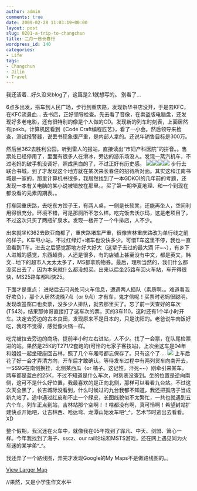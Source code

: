```yaml
---
author: admin
comments: true
date: 2009-02-28 11:03:19+00:00
layout: post
slug: 0201-a-trip-to-changchun
title: 二月一日长春行
wordpress_id: 140
categories:
- Life
tags:
- Changchun
- Jilin
- Travel
---
```


我还活着...好久没来blog了，这篇是2.1就想写的。
别看了...
<!-- more -->

6点多出发，搭车到人民广场，步行到重庆路，发现新华书店没开，于是去KFC，在KFC流鼻血...
去书店，正好领导检查。先去看了音像，在卖盗版电脑盘，还发现好多老电影，还有很特别的像是个人做的CD。发现新的列车时刻表，上面居然有jpskb。计算机区看到《Code Craft编程匠艺》，看了一小会。然后领导来检查，测试报警器，说丢书现象很严重，是内部人拿的。还说年销售目标是300万。

然后坐362去胜利公园，听到雷人的报站，直接读出“市妇产科医院”的拼音。。售票处已经停用了，里面有很多人在滑冰，旁边的游乐场没人。发现一蒸汽机车，不过老妈的破手机没调好，照成黑白的了，不过正好有历史感。
![](http://lh5.ggpht.com/_u3r6PXK-L-s/SakRVT4qpYI/AAAAAAAAAbU/IVhLYq598HA/s512/IMG0078A.jpg)![](http://lh3.ggpht.com/_u3r6PXK-L-s/SakRWMONAuI/AAAAAAAAAbc/dqj0h-O6lz0/s512/IMG0080A.jpg)![](http://lh6.ggpht.com/_u3r6PXK-L-s/SakRW2W1S6I/AAAAAAAAAbk/c8KDkso3zZA/s512/IMG0081A.jpg)![](http://lh6.ggpht.com/_u3r6PXK-L-s/SakRXlAeW9I/AAAAAAAAAbs/XiOewgyywf4/s512/IMG0083A.jpg)
步行去联合书城，到了才发现这个地方就在某次来长春住的招待所对面。其实这和江南书城是一家的，那里计算机书很多，我居然找到了一本GDKOI的几年前的考题，还发现一本有关电脑的某小说被错放在那里。。买了第一期华夏地理、和一个到现在都没看的元素周期表。。

打车回重庆路，去吃东方饺子王，有两人桌，一侧是长软凳，还能再坐人，空间利用得很充分。环境不错，可是那厕所不怎么样。吃完饭去沃尔玛，这是老项目了，不过这次只买了两瓶矿泉水。发现一楼开了一个牛排店，人不少。

出来就坐K362去欧亚商都了，重庆路堵车严重，很像吉林重庆路改为单行线之前的样子。K车甩小站，不过红绿灯+堵车也没快多少。可惜T车这里不停，我也一直没看到T车。进去之后感觉那地方好大好大（这辈子去过的最大滴 汗~~），有乡下人进城的感觉，东西超贵，人还是很多，有的店铺上甚至没有中文，都是英文，韩文...地下的超市人太太太多了，MS都拿购物券。最后，理所当然的，我们什么都没买出去了，因为本来就什么都没想买。出来以后坐25路车回火车站，车开得很快，MS25路车都叫快25。

下面才是重点：
进站后去问询处问火车信息，遭遇两人插队（素质啊。。难道看我好欺负），那个人居然说晚7点（or 9点）才有车，鬼才信呢！买票时老妈很聪明，发现改签窗口也卖票，没多少人排队，就去那里买了。忘了前一天查好的车次(T543)，结果那帅哥直接打了这车次的票，买的3车110，这时还有1个半小时开车。决定去旁边的古本良田，发现原来不是日本的，只是沈阳的。老爸说牛肉饭好吃，我可不觉得，感觉像火锅一样。

吃完被拉去旁边的商场，提前半小时左右进站，人不少。找了一会票，在队尾检票进的站。果然是25K的T271/2套跑的(可怜的七家子客技站)，上次坐这车是04年和姐姐一起坐硬座回吉林，照了几个车厢号都忘保存了。只有这个了....
![](http://lh3.ggpht.com/_u3r6PXK-L-s/SakfUPlFu7I/AAAAAAAAAcs/Z6MhRwyK-Oc/s512/IMG0085A.jpg)
上车后花了好一会才弄清方向，开车后才敢确认。等待发车过程中有两列货车向南开去，一SS9G在南侧换挂，北侧某西瓜（or 橘子。这记性，汗死~~）刚牵引来某车。两车都是蓝白的25K，不过不知道是什么车次，时刻表没查到。坐的位置是逆向南侧，这可不是什么好位置，我最喜欢的是正向北侧，那样可以看看九台站。不过这次天全黑了，长吉城际没看到，什么时候过的九台我都不知道，我还把孤店子当成新九站了。途中遇过红皮和不止一个绿皮，长图线貌似不太繁忙，一共也就遇到五六个车。列车正点到站，吉林站那个空啊！！啥都没有啊，真可怜啊！希望封站扩建快点开始吧，让吉林西、哈达弯、龙潭山始发车吧^_^，艺术节时逃出去看看。XD

整个假期，我沉迷在火车中，就像我在05年找到了霏凡、中天、剑盟、箫心一样。今年我找到了海子、sscz、our rail论坛和MSTS游戏，还在网上遇见同为火车迷的某学弟^_^。

我还弄了一个路线图，弄完才发现Google的My Maps不是做路线图的。。
  
[View Larger Map](http://maps.google.com/maps/ms?ie=UTF8&hl=en&msa=0&msid=105087993106778372361.000462a268f77158f8003&ll=43.89245,125.32259&spn=0.043297,0.072956&z=13&source=embed)

//果然，又是小学生作文水平
